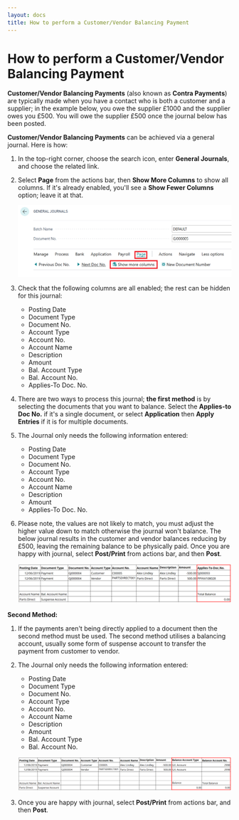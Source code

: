 ```yaml
---
layout: docs
title: How to perform a Customer/Vendor Balancing Payment
---
```


# How to perform a Customer/Vendor Balancing Payment
**Customer/Vendor Balancing Payments** (also known as **Contra Payments**) are typically made when you have a contact who is both a customer and a supplier; in the example below, you owe the supplier £1000 and the supplier owes you £500. You will owe the supplier £500 once the journal below has been posted.

**Customer/Vendor Balancing Payments** can be achieved via a general journal. Here is how:
1. In the top-right corner, choose the search icon, enter **General Journals**, and choose the related link.
2. Select **Page** from the actions bar, then **Show More Columns** to show all columns. If it's already enabled, you'll see a **Show Fewer Columns** option; leave it at that.
   
   ![](media/garagehive-general-journals-columns.png)

3. Check that the following columns are all enabled; the rest can be hidden for this journal:
   * Posting Date
   * Document Type
   * Document No. 
   * Account Type
   * Account No. 
   * Account Name
   * Description
   * Amount
   * Bal. Account Type
   * Bal. Account No. 
   * Applies-To Doc. No. 

4. There are two ways to process this journal; **the first method** is by selecting the documents that you want to balance. Select the **Applies-to Doc No.** if it's a single document, or select **Application** then **Apply Entries** if it is for multiple documents. 
5. The Journal only needs the following information entered: 
   * Posting Date
   * Document Type
   * Document No. 
   * Account Type
   * Account No. 
   * Account Name
   * Description
   * Amount
   * Applies-To Doc. No. 

6. Please note, the values are not likely to match, you must adjust the higher value down to match otherwise the journal won't balance. The below journal results in the customer and vendor balances reducing by £500, leaving the remaining balance to be physically paid. Once you are happy with journal, select **Post/Print** from actions bar, and then **Post**. 

   ![](media/garagehive-document-contra.png)

**Second Method:**
1. If the payments aren't being directly applied to a document then the second method must be used. The second method utilises a balancing account, usually some form of suspense account to transfer the payment from customer to vendor. 
2. The Journal only needs the following information entered: 
   * Posting Date
   * Document Type
   * Document No. 
   * Account Type
   * Account No. 
   * Account Name
   * Description
   * Amount
   * Bal. Account Type
   * Bal. Account No. 

   ![](media/garagehive-contra-payment.png)

7. Once you are happy with journal, select **Post/Print** from actions bar, and then **Post**. 

